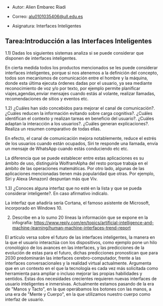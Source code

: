 * Autor: Alien Embarec Riadi

* Correo: alu0101035406@ull.edu.es

* Asignatura: Interfaces Inteligentes


## Tarea:Introducción a las Interfaces Inteligentes



1.1)	Dadas los siguientes sistemas analiza si se puede considerar que disponen de interfaces inteligentes.

En cierta medida todos los productos mencionados se les puede considerar interfaces inteligentes, porque si nos atenemos a la definición del concepto, todos son mecanismos de comunicación entre el hombre y la máquina, donde esta última ejecuta órdenes dadas por el usuario, ya sea mediante reconocimiento de voz y/o por texto, por ejemplo permite planificar viajes,agendas,enviar mensajes cuando estás al volante, realizar llamadas, recomendaciones de sitios y eventos etc.

1.2)	¿Cuáles han sido concebidos para mejorar el canal de comunicación?. ¿Cuáles reducen la información evitando sobre carga cognitiva?. ¿Cuáles identifican el contexto y realizan tareas en beneficio del usuario?. ¿Cuáles adaptan la interacción a los usuarios?. ¿Cuáles generan explicaciones?. Realiza un resumen comparativo de todas ellas.

En efecto, el canal de comunicación mejora notablemente, reduce el estrés de los usuarios cuando están ocupados, Siri te responde una llamada, envía un mensaje de WhatsApp cuando estás conduciendo etc etc. 

La diferencia que se puede establecer entre estas aplicaciones es su ámbito de uso, distinguiría WolframAlpha del resto porque trabaja en el ámbito de las operaciones matemáticas. Por otro lado, algunas de las aplicaciones mencionadas tienen más popularidad que otras. Por ejemplo, Siri y Alexa (Amazon) despuntan más que Viv.

1.3)	¿Conoces alguna interfaz que no esté en la lista y que se pueda considerar inteligente?. En caso afirmativo indícalo.

La interfaz que añadiría sería Cortana, el famoso asistente de Microsoft, incorporado en Windows 10.




2. Describe en a lo sumo 20 líneas la información que se expone en la infografía: https://www.reply.com/en/topics/artificial-intelligence-and-machine-learning/human-machine-interfaces-trend-report

El artículo versa sobre el futuro de las interfaces inteligentes, la manera en la que el usuario interactúa con los dispositivos, como ejemplo pone un hilo cronológico de los avances en las interfaces, y las predicciones de la evolución de estas para el futuro, dichas predicciones pronostican que para 2030 predominarán las interfaces cerebro-computador, frente a las interfaces conversacionales y la realidad virtual actualmente. Argumenta que en un contexto en el que la tecnología es cada vez más solicitada como herramienta para ampliar o incluso mejorar las propias habilidades y sentidos. Estas dos necesidades crecientes requieren nuevas interfaces de usuario inteligentes e inmersivas. Actualmente estamos pasando de la era de "Manos y Tacto", en la que operábamos los botones con las manos, a una era de "Mente y Cuerpo", en la que utilizamos nuestro cuerpo como interfaz de usuario.
